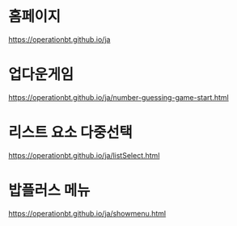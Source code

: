 # 홈페이지
https://operationbt.github.io/ja
# 업다운게임
https://operationbt.github.io/ja/number-guessing-game-start.html
# 리스트 요소 다중선택
https://operationbt.github.io/ja/listSelect.html
# 밥플러스 메뉴
https://operationbt.github.io/ja/showmenu.html